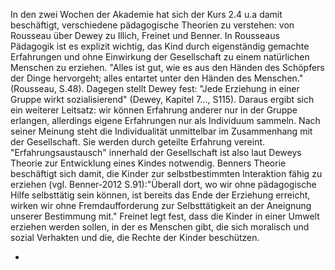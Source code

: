 <!-- TODO: VK Wenn dieser Teil extra als Kapitel in die Doku soll, müssen die Verbindungen noch stärker erarbeitet werden, bisher stehen die Autoren relativ lose nebeneinander -->
In den zwei Wochen der Akademie hat sich der Kurs 2.4 u.a damit beschäftigt, verschiedene pädagogische Theorien zu verstehen: von Rousseau über Dewey zu Illich, Freinet und Benner.
In Rousseaus Pädagogik ist es explizit wichtig, das Kind durch eigenständig gemachte Erfahrungen und ohne Einwirkung der Gesellschaft zu einem natürlichen Menschen zu erziehen. "Alles ist gut, wie es aus den Händen des Schöpfers der Dinge hervorgeht; alles entartet unter den Händen des Menschen." (Rousseau, S.48).
Dagegen stellt Dewey fest: "Jede Erziehung in einer Gruppe wirkt sozialisierend" (Dewey, Kapitel 7..., S115). Daraus ergibt sich ein weiterer Leitsatz: wir können Erfahrung anderer nur in der Gruppe erlangen, allerdings eigene Erfahrungen nur als Individuum sammeln.
Nach seiner Meinung steht die Individualität unmittelbar im Zusammenhang mit der Gesellschaft.
Sie werden durch geteilte Erfahrung vereint.
"Erfahrungsaustausch" innerhald der Gesellschaft ist also laut Deweys Theorie zur Entwicklung eines Kindes notwendig.
Benners Theorie beschäftigt sich damit, die Kinder zur selbstbestimmten Interaktion fähig zu erziehen (vgl. Benner-2012 S.91):"Überall dort, wo wir ohne pädagogische Hilfe selbsttätig sein können, ist bereits das Ende der Erziehung erreicht, wirken wir ohne Fremdaufforderung zur Selbsttätigkeit an der Aneignung unserer Bestimmung mit."
Freinet legt fest, dass die Kinder in einer Umwelt erziehen werden sollen, in der es Menschen gibt, die sich moralisch und sozial Verhakten und die, die Rechte der Kinder beschützen.

-
